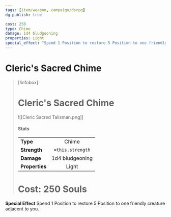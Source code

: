 ```yaml
---
tags: [item/weapon, campaign/dsrpg]
dg-publish: true

cost: 250
type: Chime
damage: 1d4 bludgeoning
properties: Light
special_effect: "Spend 1 Position to restore 5 Position to one friendly creature adjacent to you."
---
```


# Cleric's Sacred Chime
> [!infobox]
> # Cleric's Sacred Chime
> ![[Cleric Sacred Talisman.png]]
> #### Stats
> | | |
> | :-- | :-: |
> | **Type** | Chime |
> | **Strength** | `=this.strength` |
> | **Damage** |  1d4 bludgeoning |
> | **Properties** |  Light |
> # Cost: 250 Souls

**Special Effect**
Spend 1 Position to restore 5 Position to one friendly creature adjacent to you.